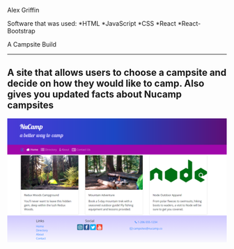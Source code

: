 Alex Griffin

Software that was used:
*HTML
*JavaScript
*CSS
*React
*React-Bootstrap

A Campsite Build

---
A site that allows users to choose a campsite and decide on how 
they would like to camp. Also gives you updated facts about Nucamp
campsites
---

<img src="./public/assets/images/website.PNG" alt=""/>
